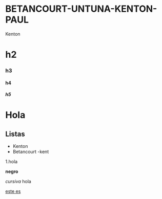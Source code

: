 # BETANCOURT-UNTUNA-KENTON-PAUL
Kenton
# h2
### h3
#### h4
##### h5
<h1>Hola</h1>

## Listas
   - Kenton
   - Betancourt   -kent
   
 1.hola

**negro**

*cursiva*
hola

[este es](https://www.facebook.com/)
